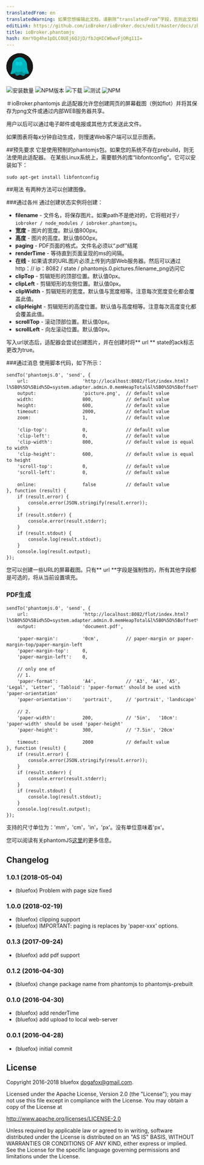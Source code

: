 ```yaml
---
translatedFrom: en
translatedWarning: 如果您想编辑此文档，请删除“translatedFrom”字段，否则此文档将再次自动翻译
editLink: https://github.com/ioBroker/ioBroker.docs/edit/master/docs/zh-cn/adapterref/iobroker.phantomjs/README.md
title: ioBroker.phantomjs
hash: KmrYOg4he1pDLC0UEj6QJjD/fbJqHICW6wvFjORg11I=
---
```

![商标](../../../en/adapterref/iobroker.phantomjs/admin/phantomjs.png)

![安装数量](http://iobroker.live/badges/phantomjs-stable.svg)
![NPM版本](http://img.shields.io/npm/v/iobroker.phantomjs.svg)
![下载](https://img.shields.io/npm/dm/iobroker.phantomjs.svg)
![测试](https://travis-ci.org/ioBroker/ioBroker.phantomjs.svg?branch=master)
![NPM](https://nodei.co/npm/iobroker.phantomjs.png?downloads=true)

＃ioBroker.phantomjs
此适配器允许您创建网页的屏幕截图（例如flot）并将其保存为png文件或通过内部WEB服务器共享。

用户以后可以通过电子邮件或电报或其他方式发送此文件。

如果图表将每x分钟自动生成，则慢速Web客户端可以显示图表。

##预先要求
它是使用预制的phantomjs包。如果您的系统不存在prebuild，则无法使用此适配器。
在某些Linux系统上，需要额外的库“libfontconfig”。它可以安装如下：

```
sudo apt-get install libfontconfig
```

##用法
有两种方法可以创建图像。

###通过各州
通过创建状态实例将创建：

 - **filename** - 文件名，将保存图片。如果path不是绝对的，它将相对于```/ iobroker / node_modules / iobroker.phantomjs```。
 -  **宽度**  - 图片的宽度。默认值800px。
 -  **高度**  - 图片的高度。默认值600px。
 - **paging** - PDF页面的格式。文件名必须以“.pdf”结尾
 - **renderTime** - 等待直到页面呈现的ms的间隔。
 -  **在线**  - 如果请求的URL图片必须上传到内部Web服务器。然后可以通过http：// ip：8082 / state / phantomjs.0.pictures.filename_png访问它
 - **clipTop** - 剪辑矩形的顶部位置。默认值0px。
 - **clipLeft** - 剪辑矩形的左侧位置。默认值0px。
 - **clipWidth** - 剪辑矩形的宽度。默认值与宽度相等。注意每次宽度变化都会覆盖此值。
 - **clipHeight** - 剪辑矩形的高度位置。默认值与高度相等。注意每次高度变化都会覆盖此值。
 - **scrollTop** - 滚动顶部位置。默认值0px。
 - **scrollLeft** - 向左滚动位置。默认值0px。

写入url状态后，适配器会尝试创建图片，并在创建时将** url ** state的ack标志更改为true。

###通过消息
使用脚本代码，如下所示：

```
sendTo('phantomjs.0', 'send', {
    url:                    'http://localhost:8082/flot/index.html?l%5B0%5D%5Bid%5D=system.adapter.admin.0.memHeapTotal&l%5B0%5D%5Boffset%5D=0&l%5B0%5D%5Bart%5D=average&l%5B0%5D%5Bcolor%5D=%23FF0000&l%5B0%5D%5Bthickness%5D=3&l%5B0%5D%5Bshadowsize%5D=3&timeArt=relative&relativeEnd=now&range=10&live=false&aggregateType=step&aggregateSpan=300&hoverDetail=false&useComma=false&zoom=false',
    output:                 'picture.png',  // default value
    width:                  800,            // default value
    height:                 600,            // default value
    timeout:                2000,           // default value
    zoom:                   1,              // default value

    'clip-top':             0,              // default value
    'clip-left':            0,              // default value
    'clip-width':           800,            // default value is equal to width
    'clip-height':          600,            // default value is equal to height
    'scroll-top':           0,              // default value
    'scroll-left':          0,              // default value

    online:                 false           // default value
}, function (result) {
    if (result.error) {
        console.error(JSON.stringify(result.error));
    }
    if (result.stderr) {
        console.error(result.stderr);
    }
    if (result.stdout) {
        console.log(result.stdout);
    }
    console.log(result.output);
});
```

您可以创建一些URL的屏幕截图。只有** url **字段是强制性的，所有其他字段都是可选的，将从当前设置填充。

### PDF生成
```
sendTo('phantomjs.0', 'send', {
    url:                    'http://localhost:8082/flot/index.html?l%5B0%5D%5Bid%5D=system.adapter.admin.0.memHeapTotal&l%5B0%5D%5Boffset%5D=0&l%5B0%5D%5Bart%5D=average&l%5B0%5D%5Bcolor%5D=%23FF0000&l%5B0%5D%5Bthickness%5D=3&l%5B0%5D%5Bshadowsize%5D=3&timeArt=relative&relativeEnd=now&range=10&live=false&aggregateType=step&aggregateSpan=300&hoverDetail=false&useComma=false&zoom=false',
    output:                 'document.pdf',

    'paper-margin':         '0cm',          // paper-margin or paper-margin-top/paper-margin-left
    'paper-margin-top':     0,
    'paper-margin-left':    0,

    // only one of
    // 1.
    'paper-format':         'A4',           // 'A3', 'A4', 'A5', 'Legal', 'Letter', 'Tabloid': 'paper-format' should be used with 'paper-orientation'
    'paper-orientation':    'portrait',     // 'portrait', 'landscape'

    // 2.
    'paper-width':          200,            // '5in',   '10cm': 'paper-width' should be used 'paper-height'
    'paper-height':         300,            // '7.5in', '20cm'

    timeout:                2000            // default value
}, function (result) {
    if (result.error) {
        console.error(JSON.stringify(result.error));
    }
    if (result.stderr) {
        console.error(result.stderr);
    }
    if (result.stdout) {
        console.log(result.stdout);
    }
    console.log(result.output);
});
```

支持的尺寸单位为：'mm'，'cm'，'in'，'px'。没有单位意味着'px'。

您可以阅读有关phantomJS[这里](http://phantomjs.org/api/webpage/property/paper-size.html)的更多信息。

## Changelog
### 1.0.1 (2018-05-04)
* (bluefox) Problem with page size fixed

### 1.0.0 (2018-02-19)
* (bluefox) clipping support
* (bluefox) IMPORTANT: paging is replaces by 'paper-xxx' options.

### 0.1.3 (2017-09-24)
* (bluefox) add pdf support

### 0.1.2 (2016-04-30)
* (bluefox) change package name from phantomjs to phantomjs-prebuilt

### 0.1.0 (2016-04-30)
* (bluefox) add renderTime
* (bluefox) add upload to local web-server

### 0.0.1 (2016-04-28)
* (bluefox) initial commit

## License
Copyright 2016-2018 bluefox <dogafox@gmail.com>.

Licensed under the Apache License, Version 2.0 (the "License"); you may not use this file except in compliance with the License. You may obtain a copy of the License at

http://www.apache.org/licenses/LICENSE-2.0

Unless required by applicable law or agreed to in writing, software distributed under the License is distributed on an 
"AS IS" BASIS, WITHOUT WARRANTIES OR CONDITIONS OF ANY KIND, either express or implied. See the License for the specific 
language governing permissions and limitations under the License.